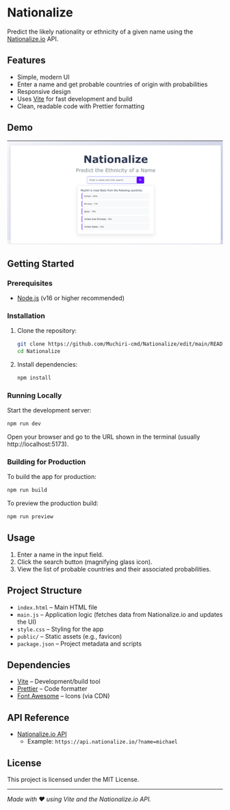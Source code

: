 # Nationalize

Predict the likely nationality or ethnicity of a given name using the [Nationalize.io](https://nationalize.io/) API.

## Features

- Simple, modern UI
- Enter a name and get probable countries of origin with probabilities
- Responsive design
- Uses [Vite](https://vitejs.dev/) for fast development and build
- Clean, readable code with Prettier formatting

## Demo

![Screenshot](public/demo.png)

## Getting Started

### Prerequisites

- [Node.js](https://nodejs.org/) (v16 or higher recommended)

### Installation

1. Clone the repository:
   ```bash
   git clone https://github.com/Muchiri-cmd/Nationalize/edit/main/README.md
   cd Nationalize
   ```
2. Install dependencies:
   ```bash
   npm install
   ```

### Running Locally

Start the development server:

```bash
npm run dev
```

Open your browser and go to the URL shown in the terminal (usually http://localhost:5173).

### Building for Production

To build the app for production:

```bash
npm run build
```

To preview the production build:

```bash
npm run preview
```

## Usage

1. Enter a name in the input field.
2. Click the search button (magnifying glass icon).
3. View the list of probable countries and their associated probabilities.

## Project Structure

- `index.html` – Main HTML file
- `main.js` – Application logic (fetches data from Nationalize.io and updates the UI)
- `style.css` – Styling for the app
- `public/` – Static assets (e.g., favicon)
- `package.json` – Project metadata and scripts

## Dependencies

- [Vite](https://vitejs.dev/) – Development/build tool
- [Prettier](https://prettier.io/) – Code formatter
- [Font Awesome](https://fontawesome.com/) – Icons (via CDN)

## API Reference

- [Nationalize.io API](https://nationalize.io/)
  - Example: `https://api.nationalize.io/?name=michael`

## License

This project is licensed under the MIT License.

---

_Made with ❤️ using Vite and the Nationalize.io API._
